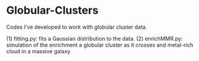 # Globular-Clusters
Codes I've developed to work with globular cluster data.

(1) fitting.py: fits a Gaussian distribution to the data.
(2) enrichMMR.py: simulation of the enrichment a globular cluster as it crosses and metal-rich cloud in a massive galaxy

